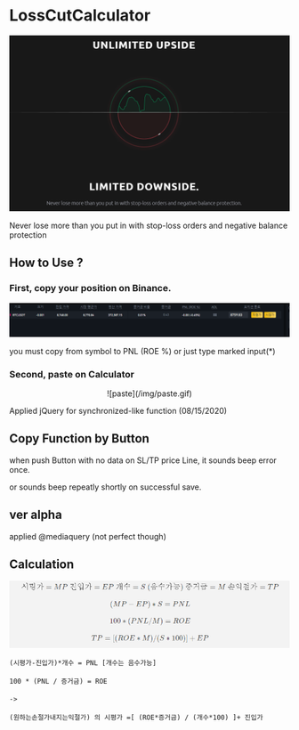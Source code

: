 # LossCutCalculator

![limitdown](/img/limitdown.png)

Never lose more than you put in with stop-loss orders and negative balance protection

## How to Use ?

### First, copy your position on Binance.

![binanceposi](/img/binanceposi.png)

you must copy from symbol to PNL (ROE %) or just type marked input(\*)

### Second, paste on Calculator

<p align="center"> ![paste](/img/paste.gif) </p>

Applied jQuery for synchronized-like function (08/15/2020)

## Copy Function by Button

when push Button with no data on SL/TP price Line, it sounds beep error once.

or sounds beep repeatly shortly on successful save.

## ver alpha

applied @mediaquery (not perfect though)

## Calculation

![calculation](/img/math.png)

```
(시평가-진입가)*개수 = PNL [개수는 음수가능]

100 * (PNL / 증거금) = ROE

->

(원하는손절가내지는익절가) 의 시평가 =[ (ROE*증거금) / (개수*100) ]+ 진입가
```
